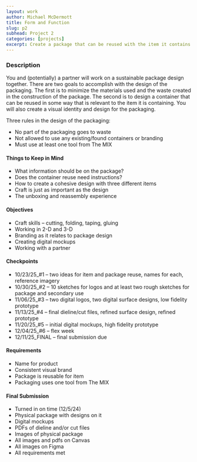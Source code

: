 ```yaml
---
layout: work
author: Michael McDermott
title: Form and Function
slug: p2
subhead: Project 2
categories: [projects]
excerpt: Create a package that can be reused with the item it contains.
---
```

### Description
You and (potentially) a partner will work on a sustainable package design together. There are two goals to accomplish with the design of the packaging. The first is to minimize the materials used and the waste created in the construction of the package. The second is to design a container that can be reused in some way that is relevant to the item it is containing. You will also create a visual identity and design for the packaging.

Three rules in the design of the packaging:
- No part of the packaging goes to waste
- Not allowed to use any existing/found containers or branding
- Must use at least one tool from The MIX

#### Things to Keep in Mind
* What information should be on the package?
* Does the container reuse need instructions?
* How to create a cohesive design with three different items
* Craft is just as important as the design
* The unboxing and reassembly experience

#### Objectives
* Craft skills – cutting, folding, taping, gluing
* Working in 2-D and 3-D
* Branding as it relates to package design
* Creating digital mockups
* Working with a partner

#### Checkpoints
* <span class="due">10/23/25_#1</span> &ndash; two ideas for item and package reuse, names for each, reference imagery
* <span class="due">10/30/25_#2</span> &ndash; 10 sketches for logos and at least two rough sketches for package and secondary use
* <span class="due">11/06/25_#3</span> &ndash; two digital logos, two digital surface designs, low fidelity prototype
* <span class="due">11/13/25_#4</span> &ndash; final dieline/cut files, refined surface design, refined prototype
* <span class="due">11/20/25_#5</span> &ndash; initial digital mockups, high fidelity prototype
* <span class="due">12/04/25_#6</span> &ndash; flex week
* <span class="due">12/11/25_FINAL</span> &ndash; final submission due

#### Requirements
* Name for product
* Consistent visual brand
* Package is reusable for item
* Packaging uses one tool from The MIX

#### Final Submission
* Turned in on time (12/5/24)
* Physical package with designs on it
* Digital mockups
* PDFs of dieline and/or cut files
* Images of physical package
* All images and pdfs on Canvas
* All images on Figma
* All requirements met
